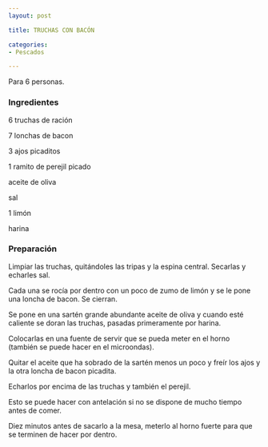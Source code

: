 ```yaml
---
layout: post

title: TRUCHAS CON BACÓN

categories:
- Pescados

---
```

Para 6 personas.

<h3>Ingredientes</h3>

6 truchas de ración

7 lonchas de bacon

3 ajos picaditos

1 ramito de perejil picado

aceite de oliva

sal

1 limón

harina

<h3>Preparación</h3>

Limpiar las truchas, quitándoles las tripas y la espina central. Secarlas y echarles sal.

Cada una se rocía por dentro con un poco de zumo de limón y se le pone una loncha de bacon. Se cierran.

Se pone en una sartén grande abundante aceite de oliva y cuando esté caliente se doran las truchas, pasadas primeramente por harina.

Colocarlas en una fuente de servir que se pueda meter en el horno (también se puede hacer en el microondas).

Quitar el aceite que ha sobrado de la sartén menos un poco y freír los ajos y la otra loncha de bacon picadita.

Echarlos por encima de las truchas y también el perejil.

Esto se puede hacer con antelación si no se dispone de mucho tiempo antes de comer.

Diez minutos antes de sacarlo a la mesa, meterlo al horno fuerte para que se terminen de hacer por dentro.